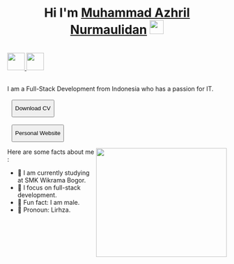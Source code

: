 <h1 align="center">Hi I'm <a href="https://www.blackcater.win/" target="_blank">Muhammad Azhril Nurmaulidan</a> <img src="https://github.com/blackcater/blackcater/raw/main/images/Hi.gif" height="32" /></h1>

<br />

<a href="https://www.linkedin.com/in/azhril-nurmaulidan" alt="LinkedIn" target="_blank">
  <img src="https://cdn-icons-png.flaticon.com/512/174/174857.png" height="40" />
</a>
<a href="https://www.instagram.com/devciell/" alt="Instagram" target="_blank">
  <img src="https://cdn-icons-png.flaticon.com/512/2111/2111463.png" height="40" />
</a>

<br />
<br />

I am a Full-Stack Development from Indonesia who has a passion for IT.
<br><br>
<a href="https://www.cakeresume.com/pdf/s--JBLL-xiAvdswav2fdEjqgw--/NajGx.pdf" download>
  <button style="height: 40px; margin-left: 10px;">Download CV</button>
<br></br>
</a>
<a href="https://lirhza.netlify.app/">
  <button style="height: 40px; margin-left: 10px;">Personal Website</button>
</a>


<a href="#"><img align="right" src="https://i.pinimg.com/originals/19/8f/fb/198ffbfb445e8aeaf22ad6ca395b9c50.gif" width="300" height="250" /></a>

Here are some facts about me :

- 🏫 I am currently studying at SMK Wikrama Bogor.
- 🧐 I focus on full-stack development.
- 🦾 Fun fact: I am male.
- 🥷 Pronoun: Lirhza.
